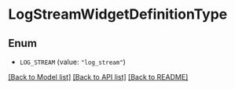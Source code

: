 # LogStreamWidgetDefinitionType

## Enum


* `LOG_STREAM` (value: `"log_stream"`)


[[Back to Model list]](../README.md#documentation-for-models) [[Back to API list]](../README.md#documentation-for-api-endpoints) [[Back to README]](../README.md)


